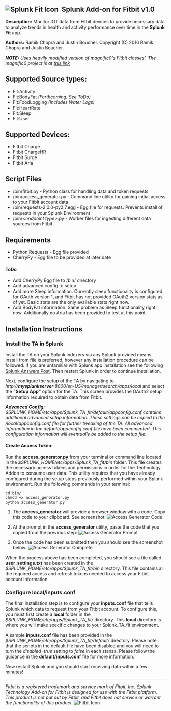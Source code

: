 ## ![Splunk Fit Icon](/../master/static/fiticon.png?raw=true "Splunk Fit Icon")&nbsp;&nbsp;Splunk Add-on for Fitbit v1.0

**Description:** Monitor IOT data from Fitbit devices to provide necessary data to analyze trends in health and activity performance over time in the **Splunk Fit** app.

**Authors:** Ramik Chopra and Justin Boucher. Copyright (C) 2016 Ramik Chopra and Justin Boucher.

*__NOTE:__ Uses heavily modified version of magnific0's Fitbit classes'. The magnific0 project is at [this link](https://github.com/magnific0/FitBit.py)*

## Supported Source types:
+ Fit:Activity
+ Fit:BodyFat _(Forthcoming. See ToDo)_
+ Fit:FoodLogging _(Includes Water Logs)_
+ Fit:HeartRate
+ Fit:Sleep
+ Fit:User

## Supported Devices:
+ Fitbit Charge
+ Fitbit ChargeHR
+ Fitbit Surge
+ Fitbit Aria

## Script Files
- /bin/fitbit.py - Python class for handling data and token requests
- /bin/access_generator.py - Command line utility for gaining initial access to your Fitbit account data
- /bin/requests-2.0.0-py2.7.egg - Egg file for requests. Prevents install of requests in your Splunk Environment
- /bin/*&lt;endpoint type&gt;*.py - Worker files for ingesting different data sources from Fitbit

## Requirements
- Python Requests - Egg file provided
- CherryPy - Egg file to be provided at later date

#### ToDo
- Add CherryPy Egg file to /bin/ directory
- Add advanced config to setup
- Add more Sleep information. Currently sleep functionality is configured for OAuth version 1, and Fitbit has not provided OAuth2 version stats as of yet. Basic stats are the only available stats right now.
- Add BodyFat information. Same problem as Sleep functionality right now. Additionally no Aria has been provided to test at this point.

## Installation Instructions

### Install the TA in Splunk
Install the TA on your Splunk indexers via any Splunk provided means. Install from file is preferred, however any installation procedure can be followed. If you are unfamiliar with Splunk app installation see the following [Splunk Answers Post](https://answers.splunk.com/answers/51894/how-to-install-a-splunk-app.html). Then restart Splunk in order to continue installation.

Next, configure the setup of the TA by navigating to _http://__mysplunkserver__:8000/en-US/manager/search/apps/local_ and select the **"Setup App"** option for the TA. This screen provides the OAuth2 setup information required to obtain data from Fitbit.

_**Advanced Config:** $SPLUNK_HOME/etc/apps/Splunk_TA_fit/default/appconfig.conf contains additional advanced setup information. These settings can be copied to the /local/appconfig.conf file for further tweaking of the TA. All advanced information in the default/appconfig.conf file have been commented. This configuration information will eventually be added to the setup file._

#### Create Access Token:
Run the __access_generator.py__ from your terminal or command line located in the _$SPLUNK_HOME/etc/apps/Splunk_TA_fit/bin_ folder. This file creates the necessary access tokens and permissions in order for the Technology Addon to consume user data. This utility requires that you have already configured during the setup steps previously performed within your Splunk environment. Run the following commands in your terminal:

    cd bin/
    chmod +x access_generator.py
    python access_generator.py

1. The __access_generator__ will provide a browser window with a code. Copy this code to your clipboard. See screenshot:
![Access Generator Code](/../master/static/CodeRef.png?raw=true "Access Generator Code")

2. At the prompt in the __access_generator__ utility, paste the code that you copied from the previous step:
![Access Generator Prompt](/../master/static/RunAccessGen.png?raw=true "Access Generator Prompt")

3. Once the code has been submitted then you should see the screenshot below:
![Access Generator Complete](/../master/static/Complete.png?raw=true "Access Generator Complete")

When the process above has been completed, you should see a file called __user_settings.txt__ has been created in the _$SPLUNK_HOME/etc/apps/Splunk_TA_fit/bin_ directory. This file contains all the required access and refresh tokens needed to access your Fitbit account information.

### Configure local/inputs.conf
The final installation step is to configure your __inputs.conf__ file that tells Splunk which data to request from your Fitbit account. To configure this, you must first create a __local__ folder in the _$SPLUNK_HOME/etc/apps/Splunk_TA_fit/_ directory. This __local__ directory is where you will make specific changes to your Splunk_TA_fit environment.

A sample __inputs.conf__ file has been provided in the _$SPLUNK_HOME/etc/apps/Splunk_TA_fit/default/_ directory. Please note that the scripts in the default file have been disabled and you will need to turn the _disabled=true_ setting to _false_ in each stanza. Please follow the guidance in the __default/inputs.conf__ file for more information.

Now restart Splunk and you should start receiving data within a few minutes!

---

*Fitbit is a registered trademark and service mark of Fitbit, Inc. Splunk Technology Add-on for Fitbit is designed for use with the Fitbit platform. This product is not put out by Fitbit, and Fitbit does not service or warrant the functionality of this product.* ![Fitbit Icon](/../master/static/FitbitLogo.png?raw=true "Fitbit Icon")